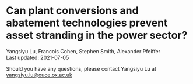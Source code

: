 # Can plant conversions and abatement technologies prevent asset stranding in the power sector?
Yangsiyu Lu, Francois Cohen, Stephen Smith, Alexander Pfeiffer  
Last updated: 2021-07-05

Should you have any questions, please contact Yangsiyu Lu at yangsiyu.lu@ouce.ox.ac.uk

		
